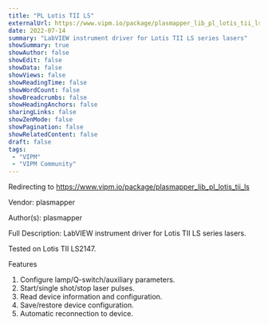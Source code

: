 ```yaml
---
title: "PL Lotis TII LS"
externalUrl: https://www.vipm.io/package/plasmapper_lib_pl_lotis_tii_ls
date: 2022-07-14
summary: "LabVIEW instrument driver for Lotis TII LS series lasers"
showSummary: true
showAuthor: false
showEdit: false
showData: false
showViews: false
showReadingTime: false
showWordCount: false
showBreadcrumbs: false
showHeadingAnchors: false
sharingLinks: false
showZenMode: false
showPagination: false
showRelatedContent: false
draft: false
tags:
 - "VIPM"
 - "VIPM Community"
---
```


Redirecting to https://www.vipm.io/package/plasmapper_lib_pl_lotis_tii_ls

Vendor: plasmapper

Author(s): plasmapper
 
Full Description:
LabVIEW instrument driver for Lotis TII LS series lasers.

Tested on Lotis TII LS2147.

Features
1. Configure lamp/Q-switch/auxiliary parameters.
2. Start/single shot/stop laser pulses.
3. Read device information and configuration.
4. Save/restore device configuration.
5. Automatic reconnection to device.